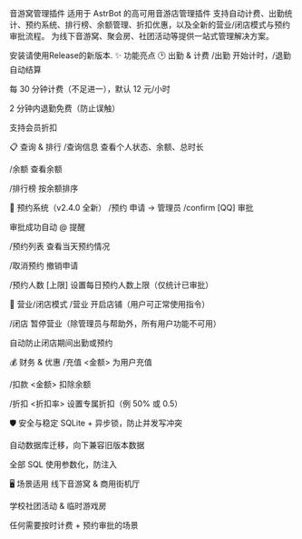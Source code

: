 音游窝管理插件
适用于 AstrBot 的高可用音游店管理插件
支持自动计费、出勤统计、预约系统、排行榜、余额管理、折扣优惠，以及全新的营业/闭店模式与预约审批流程。
为线下音游窝、聚会房、社团活动等提供一站式管理解决方案。

安装请使用Release的新版本.
✨ 功能亮点
🕑 出勤 & 计费
/出勤 开始计时，/退勤 自动结算

每 30 分钟计费（不足进一），默认 12 元/小时

2 分钟内退勤免费（防止误触）

支持会员折扣

📋 查询 & 排行
/查询信息 查看个人状态、余额、总时长

/余额 查看余额

/排行榜 按余额排序

📅 预约系统（v2.4.0 全新）
/预约 申请 → 管理员 /confirm [QQ] 审批

审批成功自动 @ 提醒

/预约列表 查看当天预约情况

/取消预约 撤销申请

/预约人数 [上限] 设置每日预约人数上限（仅统计已审批）

🏪 营业/闭店模式
/营业 开启店铺（用户可正常使用指令）

/闭店 暂停营业（除管理员与帮助外，所有用户功能不可用）

自动防止闭店期间出勤或预约

💰 财务 & 优惠
/充值 <QQ> <金额> 为用户充值

/扣款 <QQ> <金额> 扣除余额

/折扣 <QQ> <折扣率> 设置专属折扣（例 50% 或 0.5）

🛡️ 安全与稳定
SQLite + 异步锁，防止并发写冲突

自动数据库迁移，向下兼容旧版本数据

全部 SQL 使用参数化，防注入

🖥️ 场景适用
线下音游窝 & 商用街机厅

学校社团活动 & 临时游戏房

任何需要按时计费 + 预约审批的场景

